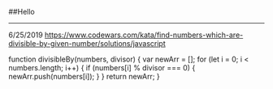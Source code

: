 ##Hello

---
6/25/2019
https://www.codewars.com/kata/find-numbers-which-are-divisible-by-given-number/solutions/javascript

function divisibleBy(numbers, divisor) {
  var newArr = [];
  for (let i = 0; i < numbers.length; i++) {
    if (numbers[i] % divisor === 0) {
      newArr.push(numbers[i]);
    } 
  }
return newArr;
}